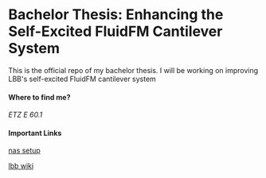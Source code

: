 # Bachelor Thesis: Enhancing the Self-Excited FluidFM Cantilever System
This is the official repo of my bachelor thesis. I will be working on improving LBB's self-excited FluidFM cantilever system
#### Where to find me?
_ETZ E 60.1_

#### Important Links
[nas setup](https://wiki.lbb.ethz.ch/it/backup)

[lbb wiki](https://people.ee.ethz.ch/~lbbwiki/doku.php?id=start)
